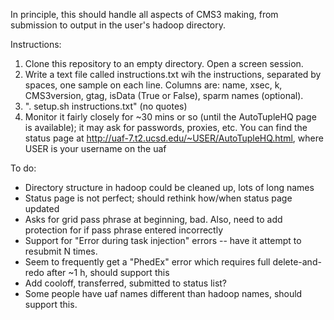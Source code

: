 In principle, this should handle all aspects of CMS3 making, from submission to output in the user's hadoop directory.

Instructions:
  1. Clone this repository to an empty directory.  Open a screen session. 
  2. Write a text file called instructions.txt wih the instructions, separated by spaces, one sample on each line.  Columns are: name, xsec, k, CMS3version, gtag, isData (True or False), sparm names (optional).
  3. ". setup.sh instructions.txt" (no quotes)
  4. Monitor it fairly closely for ~30 mins or so (until the AutoTupleHQ page is available); it may ask for passwords, proxies, etc.  You can find the status page at http://uaf-7.t2.ucsd.edu/~USER/AutoTupleHQ.html, where USER is your username on the uaf

To do:
  - Directory structure in hadoop could be cleaned up, lots of long names
  - Status page is not perfect; should rethink how/when status page updated
  - Asks for grid pass phrase at beginning, bad.  Also, need to add protection for if pass phrase entered incorrectly
  - Support for "Error during task injection" errors -- have it attempt to resubmit N times. 
  - Seem to frequently get a "PhedEx" error which requires full delete-and-redo after ~1 h, should support this
  - Add cooloff, transferred, submitted to status list?
  - Some people have uaf names different than hadoop names, should support this.  
